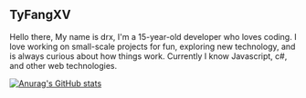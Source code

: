 ## TyFangXV
Hello there, My name is drx, I'm a 15-year-old developer who loves coding. I love working on small-scale projects for fun, exploring new technology, and is always curious about how things work. Currently I know  Javascript, c#, and other web technologies.

[![Anurag's GitHub stats](https://github-readme-stats.vercel.app/api?username=TyFangXV)](https://github.com/anuraghazra/github-readme-stats)





